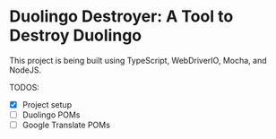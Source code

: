 # Duolingo Destroyer: A Tool to Destroy Duolingo

This project is being built using TypeScript, WebDriverIO, Mocha, and NodeJS.

TODOS:
- [x] Project setup
- [ ] Duolingo POMs
- [ ] Google Translate POMs